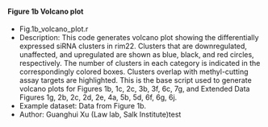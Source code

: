 #### Figure 1b Volcano plot
- Fig.1b_volcano_plot.r
- Description: This code generates volcano plot showing the differentially expressed siRNA clusters in rim22. Clusters that are downregulated, unaffected, and upregulated are shown as blue, black, and red circles, respectively. The number of clusters in each category is indicated in the correspondingly colored boxes. Clusters overlap with methyl-cutting assay targets are highlighted. This is the base script used to generate volcano plots for Figures 1b, 1c, 2c, 3b, 3f, 6c, 7g, and Extended Data Figures 1g, 2b, 2c, 2d, 2e, 4a, 5b, 5d, 6f, 6g, 6j.
- Example dataset: Data from Figure 1b.
- Author: Guanghui Xu (Law lab, Salk Institute)test
